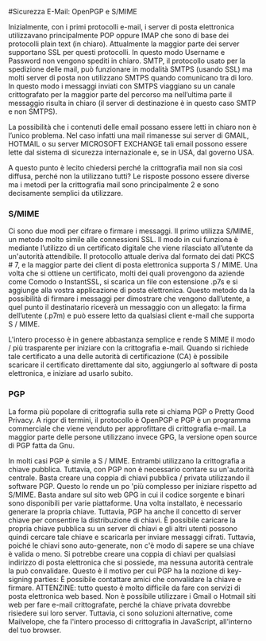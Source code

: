 #Sicurezza E-Mail: OpenPGP e S/MIME 

Inizialmente, con i primi protocolli e-mail, i server di posta elettronica utilizzavano principalmente POP oppure IMAP che sono di base dei protocolli plain text (in chiaro). Attualmente la maggior parte dei server supportano SSL per questi protocolli.
In questo modo Username e Password non vengono spediti in chiaro.
SMTP, il protocollo usato per la spedizione delle mail, può funzionare in modalità SMTPS (usando SSL) ma molti server di posta non utilizzano SMTPS quando comunicano tra di loro. In questo modo i messaggi inviati con SMTPS viaggiano su un canale crittografato per la maggior parte del percorso ma nell’ultima parte il messaggio risulta in chiaro (il server di destinazione è in questo caso SMTP e non SMTPS).

La possibilità che i contenuti delle email possano essere letti in chiaro non è l’unico problema. Nel caso infatti una mail rimanesse sui server di GMAIL, HOTMAIL o su server MICROSOFT EXCHANGE tali email possono essere lette dal sistema di sicurezza internazionale e, se in USA, dal governo USA.

A questo punto è lecito chiedersi perché la crittografia mail non sia così diffusa, perché non la utilizzano tutti?
Le risposte possono essere diverse ma i metodi per la crittografia mail sono principalmente 2 e sono decisamente semplici da utilizzare.

### S/MIME

Ci sono due modi per cifrare o firmare i messaggi. Il primo utilizza S/MIME, un metodo molto simile alle connessioni SSL. Il modo in cui funziona è mediante l’utilizzo di un certificato digitale che viene rilasciato all’utente da un'autorità attendibile. Il protocollo attuale deriva dal formato dei dati PKCS # 7, e la maggior parte dei client di posta elettronica supporta S / MIME. Una volta che si ottiene un certificato, molti dei quali provengono da aziende come Comodo o InstantSSL, si scarica un file con estensione .p7s e si aggiunge alla vostra applicazione di posta elettronica. Questo metodo da la possibilità di firmare i messaggi per dimostrare che vengono dall’utente, a quel punto il destinatario riceverà un messaggio con un allegato: la firma dell’utente (.p7m) e può essere letto da qualsiasi client e-mail che supporta S / MIME.


L'intero processo è in genere abbastanza semplice e rende S MIME il modo / più trasparente per iniziare con la crittografia e-mail. Quando si richiede tale certificato a una delle autorità di certificazione (CA) è possibile scaricare il certificato direttamente dal sito, aggiungerlo al software di posta elettronica, e iniziare ad usarlo subito.

### PGP

La forma più popolare di crittografia sulla rete si chiama PGP o Pretty Good Privacy. A rigor di termini, il protocollo è OpenPGP e PGP è un programma commerciale che viene venduto per approfittare di crittografia e-mail. La maggior parte delle persone utilizzano invece GPG, la versione open source di PGP fatta da Gnu.

In molti casi PGP è simile a S / MIME. Entrambi utilizzano la crittografia a chiave pubblica. Tuttavia, con PGP non è necessario contare su un'autorità centrale. Basta creare una coppia di chiavi pubblica / privata utilizzando il software PGP. Questo lo rende un po 'più complesso per iniziare rispetto ad S/MIME. Basta andare sul sito web GPG in cui il codice sorgente e binari sono disponibili per varie piattaforme. Una volta installato, è necessario generare la propria chiave. Tuttavia, PGP ha anche il concetto di server chiave per consentire la distribuzione di chiavi. È possibile caricare la propria chiave pubblica su un server di chiavi e gli altri utenti possono quindi cercare tale chiave e scaricarla per inviare messaggi cifrati. 
Tuttavia, poiché le chiavi sono auto-generate, non c'è modo di sapere se una chiave è valida o meno. Si potrebbe creare una coppia di chiavi per qualsiasi indirizzo di posta elettronica che si possiede, ma nessuna autorità centrale la può convalidare. Questo è il motivo per cui PGP ha la nozione di key-signing parties: È possibile contattare amici che convalidare la chiave e firmare.
ATTENZINE: tutto questo è molto difficile da fare con servizi di posta elettronica web based. Non è possibile utilizzare i Gmail o Hotmail siti web per fare e-mail crittografate, perché la chiave privata dovrebbe risiedere sui loro server. Tuttavia, ci sono soluzioni alternative, come Mailvelope, che fa l'intero processo di crittografia in JavaScript, all'interno del tuo browser.
